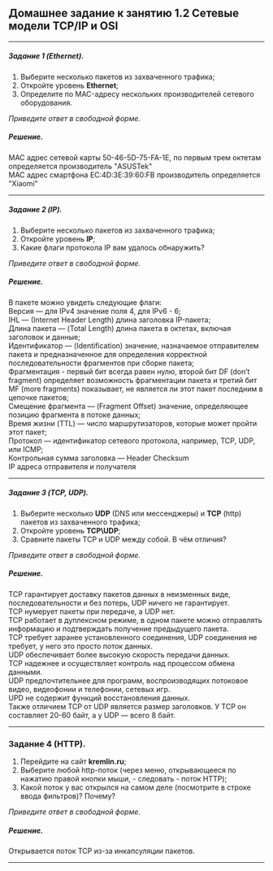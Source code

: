 ## Домашнее задание к занятию 1.2 Сетевые модели TCP/IP и OSI

 ---  

##### Задание 1 (Ethernet).  
1. Выберите несколько пакетов из захваченного трафика;
2. Откройте уровень **Ethernet**;
3. Определите по MAC-адресу нескольких производителей сетевого оборудования.

*Приведите ответ в свободной форме.*  

##### Решение.
MAC адрес сетевой карты 50-46-5D-75-FA-1E, по первым трем октетам определяется производитель "ASUSTek"  
MAC адрес смартфона EC:4D:3E:39:60:FB производитель определяется "Xiaomi"

---  

##### Задание 2 (IP).  

1. Выберите несколько пакетов из захваченного трафика;
2. Откройте уровень **IP**;
3. Какие флаги протокола IP вам удалось обнаружить?

*Приведите ответ в свободной форме.*


##### Решение.  
В пакете можно увидеть следующие флаги:  
Версия — для IPv4 значение поля 4, для IPv6 - 6;  
IHL — (Internet Header Length) длина заголовка IP-пакета;  
Длина пакета — (Total Length) длина пакета в октетах, включая заголовок и данные;  
Идентификатор — (Identification) значение, назначаемое отправителем пакета и предназначенное для определения корректной последовательности фрагментов при сборке пакета;  
Фрагментация - первый бит всегда равен нулю, второй бит DF (don’t fragment) определяет возможность фрагментации пакета и третий бит MF (more fragments) показывает, не является ли этот пакет последним в цепочке пакетов;  
Смещение фрагмента — (Fragment Offset) значение, определяющее позицию фрагмента в потоке данных;  
Время жизни (TTL) — число маршрутизаторов, которые может пройти этот пакет;  
Протокол — идентификатор сетевого протокола, например, TCP, UDP, или ICMP;  
Контрольная сумма заголовка — Header Checksum  
IP адреса отправителя и получателя

---  

##### Задание 3 (TCP, UDP).

1. Выберите несколько **UDP** (DNS или мессенджеры) и **TCP** (http) пакетов  из захваченного трафика;
2. Откройте уровень **TCP\UDP**;
3. Сравните пакеты TCP и UDP между собой. В чём отличия?

*Приведите ответ в свободной форме.*  

##### Решение.  
TCP гарантирует доставку пакетов данных в неизменных виде, последовательности и без потерь, UDP ничего не гарантирует.  
TCP нумерует пакеты при передаче, а UDP нет.  
TCP работает в дуплексном режиме, в одном пакете можно отправлять информацию и подтверждать получение предыдущего пакета.  
TCP требует заранее установленного соединения, UDP соединения не требует, у него это просто поток данных.  
UDP обеспечивает более высокую скорость передачи данных.  
TCP надежнее и осуществляет контроль над процессом обмена данными.  
UDP предпочтительнее для программ, воспроизводящих потоковое видео, видеофонии и телефонии, сетевых игр.  
UPD не содержит функций восстановления данных.  
Также отличием TCP от UDP является размер заголовков. У TCP он составляет 20-60 байт, а у UDP — всего 8 байт.  

---  

### Задание 4 (HTTP).

1. Перейдите на сайт **kremlin.ru**;
2. Выберите любой http-поток (через меню, открывающееся по нажатию правой кнопки мыши, - следовать - поток HTTP);
3. Какой поток у вас открылся на самом деле (посмотрите в строке ввода фильтров)? Почему?

*Приведите ответ в свободной форме.*

##### Решение.  

Открывается поток TCP из-за инкапсуляции пакетов.  

---  


